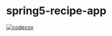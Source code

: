 # spring5-recipe-app

[![codecov](https://codecov.io/gh/chrishopkins53/spring5-recipe-app/branch/master/graph/badge.svg)](https://codecov.io/gh/chrishopkins53/spring5-recipe-app)
